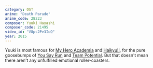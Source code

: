 ```yaml
---
category: OST
anime: "Death Parade"
anime_code: 28223
composer: Yuuki Hayashi
composer_code: 21495
video_id: "V8ps2Pe3IoQ"
year: 2015
---
```

Yuuki is most famous for <a href="https://myanimelist.net/anime/31964">My Hero Academia</a> and <a href="https://myanimelist.net/anime/20583">Haikyu!!</a>, for the pure goosebumps of <a href="https://youtu.be/QwACoXnNcwg">You Say Run</a> and <a href="https://youtu.be/T-nKIYApax8">Team Potential</a>. But that doesn't mean there aren't any unfulfilled emotional roller-coasters.
